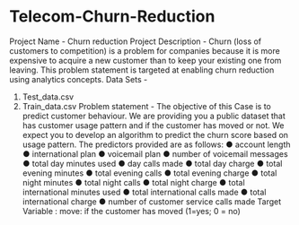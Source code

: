 # Telecom-Churn-Reduction
Project Name - Churn reduction
Project Description -
Churn (loss of customers to competition) is a problem for companies because it is more
expensive to acquire a new customer than to keep your existing one from leaving. This
problem statement is targeted at enabling churn reduction using analytics concepts.
Data Sets -
1) Test_data.csv
2) Train_data.csv
Problem statement -
The objective of this Case is to predict customer behaviour. We are providing you a
public dataset that has customer usage pattern and if the customer has moved or not.
We expect you to develop an algorithm to predict the churn score based on usage
pattern. The predictors provided are as follows:
● account length
● international plan
● voicemail plan
● number of voicemail messages
● total day minutes used
● day calls made
● total day charge
● total evening minutes
● total evening calls
● total evening charge
● total night minutes
● total night calls
● total night charge
● total international minutes used
● total international calls made
● total international charge
● number of customer service calls made
Target Variable :
move: if the customer has moved (1=yes; 0 = no)
